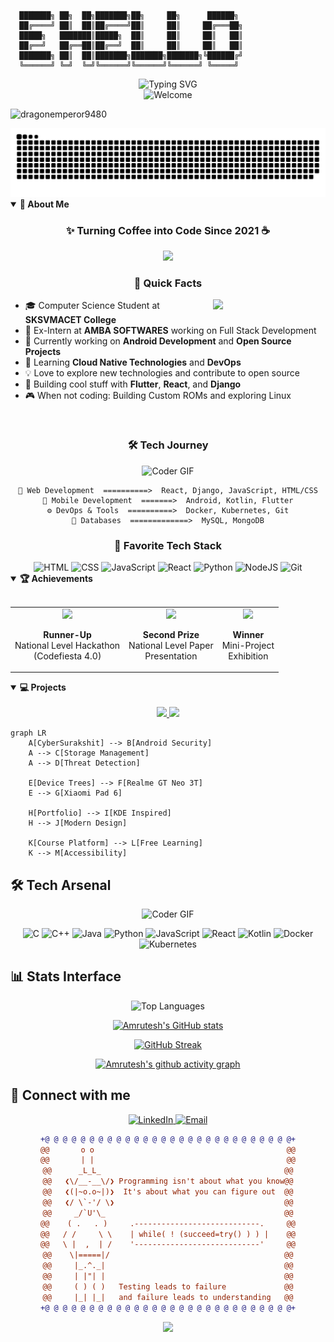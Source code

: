 <!-- ASCII Art Header -->
```
  ███████╗ ██╗  ██╗███████╗██╗     ██╗      ██████╗ 
  ██╔════╝ ██║  ██║██╔════╝██║     ██║     ██╔═══██╗
  █████╗   ███████║█████╗  ██║     ██║     ██║   ██║
  ██╔══╝   ██╔══██║██╔══╝  ██║     ██║     ██║   ██║
  ███████╗ ██║  ██║███████╗███████╗███████╗╚██████╔╝
  ╚══════╝ ╚═╝  ╚═╝╚══════╝╚══════╝╚══════╝ ╚═════╝ 
```

<div align="center">
  <img src="https://readme-typing-svg.herokuapp.com?font=Fira+Code&weight=500&size=30&duration=3000&pause=1000&color=3EEEB1&center=true&vCenter=true&random=false&width=635&height=50&lines=Hi+%F0%9F%91%8B%2C+I'm+Amrutesh+Naregal;Full+Stack+Developer;Open+Source+Enthusiast;Android+Developer" alt="Typing SVG" />
</div>

<div align="center">
  <img src="https://github.com/BrunnerLivio/brunnerlivio/blob/master/images/welcome.png?raw=true" style="max-width: 100%;" alt="Welcome">
</div>

<p align="left"> <img src="https://komarev.com/ghpvc/?username=dragonemperor9480&label=Profile%20views&color=0e75b6&style=for-the-badge" alt="dragonemperor9480" /> </p>

<!-- Matrix-style divider -->
<div align="center">
  <img src="https://raw.githubusercontent.com/Platane/snk/output/github-contribution-grid-snake.svg" alt="Snake animation" />
</div>

<details open>
<summary><b>🚀 About Me</b></summary>

<div align="center">
  <h3>✨ Turning Coffee into Code Since 2021 ☕</h3>
  <img src="https://media.giphy.com/media/qgQUggAC3Pfv687qPC/giphy.gif" width="250"/>
</div>

<div align="center">
  <h3>🎯 Quick Facts</h3>
  <img align="right" src="https://media.giphy.com/media/M9gbBd9nbDrOTu1Mqx/giphy.gif" width="180"/>
</div>

<div align="left">
  
- 🎓 Computer Science Student at **SKSVMACET College**
- 💼 Ex-Intern at **AMBA SOFTWARES** working on Full Stack Development
- 🔭 Currently working on **Android Development** and **Open Source Projects**
- 🌱 Learning **Cloud Native Technologies** and **DevOps**
- 💡 Love to explore new technologies and contribute to open source
- 🚀 Building cool stuff with **Flutter**, **React**, and **Django**
- 🎮 When not coding: Building Custom ROMs and exploring Linux
</div>

<br>

<div align="center">
  <h3>🛠️ Tech Journey</h3>
  
  <img src="https://media.giphy.com/media/SWoSkN6DxTszqIKEqv/giphy.gif" alt="Coder GIF" width="300">
  
  ```text
  🌟 Web Development  ==========>  React, Django, JavaScript, HTML/CSS
  📱 Mobile Development  =======>  Android, Kotlin, Flutter
  ⚙️ DevOps & Tools  ==========>  Docker, Kubernetes, Git
  💾 Databases  =============>  MySQL, MongoDB
  ```
</div>

<div align="center">
  <h3>💫 Favorite Tech Stack</h3>
  <img src="https://media.giphy.com/media/XAxylRMCdpbEWUAvr8/giphy.gif" width="55" title="HTML">
  <img src="https://media.giphy.com/media/fsEaZldNC8A1PJ3mwp/giphy.gif" width="55" title="CSS">
  <img src="https://media.giphy.com/media/ln7z2eWriiQAllfVcn/giphy.gif" width="55" title="JavaScript">
  <img src="https://media.giphy.com/media/eNAsjO55tPbgaor7ma/giphy.gif" width="55" title="React">
  <img src="https://media.giphy.com/media/LMt9638dO8dftAjtco/giphy.gif" width="55" title="Python">
  <img src="https://media.giphy.com/media/kdFc8fubgS31b8DsVu/giphy.gif" width="55" title="NodeJS">
  <img src="https://media.giphy.com/media/kH1DBkPNyZPOk0BxrM/giphy.gif" width="80" title="Git">
</div>

</details>

<details open>
<summary><b>🏆 Achievements</b></summary>
<br>

<div align="center">
  <table>
    <tr>
      <td align="center">
        <img src="https://media.giphy.com/media/WUlplcMpOCEmTGBtBW/giphy.gif" width="60">
        <p><b>Runner-Up</b><br>National Level Hackathon<br>(Codefiesta 4.0)</p>
      </td>
      <td align="center">
        <img src="https://media.giphy.com/media/IdyAQJVN2kVPNUrojM/giphy.gif" width="60">
        <p><b>Second Prize</b><br>National Level Paper<br>Presentation</p>
      </td>
      <td align="center">
        <img src="https://media.giphy.com/media/du3J3cXyzhj75IOgvA/giphy.gif" width="60">
        <p><b>Winner</b><br>Mini-Project<br>Exhibition</p>
      </td>
    </tr>
  </table>
</div>

</details>

<details open>
<summary><b>💻 Projects</b></summary>
<br>

<div align="center">
  <a href="https://github.com/yourusername/cybersurakshit">
    <img src="https://github-readme-stats.vercel.app/api/pin/?username=DragonEmperor9480&repo=cybersurakshit&theme=gotham" />
  </a>
  <a href="https://github.com/yourusername/device-trees">
    <img src="https://github-readme-stats.vercel.app/api/pin/?username=DragonEmperor9480&repo=device_tree_realme_lunaa&theme=gotham" />
  </a>
</div>

```mermaid
graph LR
    A[CyberSurakshit] --> B[Android Security]
    A --> C[Storage Management]
    A --> D[Threat Detection]
    
    E[Device Trees] --> F[Realme GT Neo 3T]
    E --> G[Xiaomi Pad 6]
    
    H[Portfolio] --> I[KDE Inspired]
    H --> J[Modern Design]
    
    K[Course Platform] --> L[Free Learning]
    K --> M[Accessibility]
```

</details>

## 🛠️ Tech Arsenal

<!-- Dynamic Metrics Dashboard -->
<div align="center">
  <img src="https://media.giphy.com/media/SWoSkN6DxTszqIKEqv/giphy.gif" alt="Coder GIF" width="400">
</div>

<div align="center">
  
![C](https://img.shields.io/badge/C-00599C?style=for-the-badge&logo=c&logoColor=white) ![C++](https://img.shields.io/badge/C++-00599C?style=for-the-badge&logo=c%2B%2B&logoColor=white) ![Java](https://img.shields.io/badge/Java-ED8B00?style=for-the-badge&logo=java&logoColor=white) ![Python](https://img.shields.io/badge/Python-3776AB?style=for-the-badge&logo=python&logoColor=white) ![JavaScript](https://img.shields.io/badge/JavaScript-F7DF1E?style=for-the-badge&logo=javascript&logoColor=black) ![React](https://img.shields.io/badge/React-20232A?style=for-the-badge&logo=react&logoColor=61DAFB) ![Kotlin](https://img.shields.io/badge/Kotlin-0095D5?style=for-the-badge&logo=kotlin&logoColor=white) ![Docker](https://img.shields.io/badge/Docker-2496ED?style=for-the-badge&logo=docker&logoColor=white) ![Kubernetes](https://img.shields.io/badge/Kubernetes-326CE5?style=for-the-badge&logo=kubernetes&logoColor=white)

</div>

## 📊 Stats Interface

<div align="center">
  
![Top Languages](https://github-readme-stats.vercel.app/api/top-langs/?username=DragonEmperor9480&theme=gotham&layout=compact)

[![Amrutesh's GitHub stats](https://github-readme-stats.vercel.app/api?username=DragonEmperor9480&?count_private=false&theme=gotham&show_icons=true&include_all_commits=yes)](https://github.com/anuraghazra/github-readme-stats)

[![GitHub Streak](https://github-readme-streak-stats.herokuapp.com?user=DragonEmperor9480&theme=gotham)](https://git.io/streak-stats)

[![Amrutesh's github activity graph](https://github-readme-activity-graph.vercel.app/graph?username=DragonEmperor9480&theme=gotham)](https://github.com/ashutosh00710/github-readme-activity-graph)

</div>

## 🔌 Connect with me

<div align="center">
  <a href="https://linkedin.com/in/amrutesh-naregal">
    <img src="https://img.shields.io/badge/LinkedIn-%230077B5.svg?style=for-the-badge&logo=linkedin&logoColor=white" alt="LinkedIn"/>
  </a>
  <a href="mailto:amruteshnaregal1234@gmail.com">
    <img src="https://img.shields.io/badge/Gmail-D14836?style=for-the-badge&logo=gmail&logoColor=white" alt="Email"/>
  </a>
</div>

<!-- Matrix-style footer -->
<div align="center">
  
```diff
+@ @ @ @ @ @ @ @ @ @ @ @ @ @ @ @ @ @ @ @ @ @ @ @ @ @ @ @+
@@       o o                                           @@
@@       | |                                           @@
@@      _L_L_                                         @@
@@   ❮\/__-__\/❯ Programming isn't about what you know@@
@@   ❮(|~o.o~|)❯  It's about what you can figure out  @@
@@   ❮/ \`-'/ \❯                                      @@
@@     _/`U'\_                                        @@
@@    ( .   . )     .----------------------------.     @@
@@   / /     \ \    | while( ! (succeed=try() ) ) |    @@
@@   \ |  ,  | /    '----------------------------'     @@
@@    \|=====|/                                       @@
@@     |_.^._|                                        @@
@@     | |"| |                                        @@
@@     ( ) ( )   Testing leads to failure             @@
@@     |_| |_|   and failure leads to understanding   @@
+@ @ @ @ @ @ @ @ @ @ @ @ @ @ @ @ @ @ @ @ @ @ @ @ @ @ @ @+
```

</div>

<!-- Dynamic Quote -->
<div align="center">
  <img src="https://quotes-github-readme.vercel.app/api?type=horizontal&theme=gotham" />
</div>
